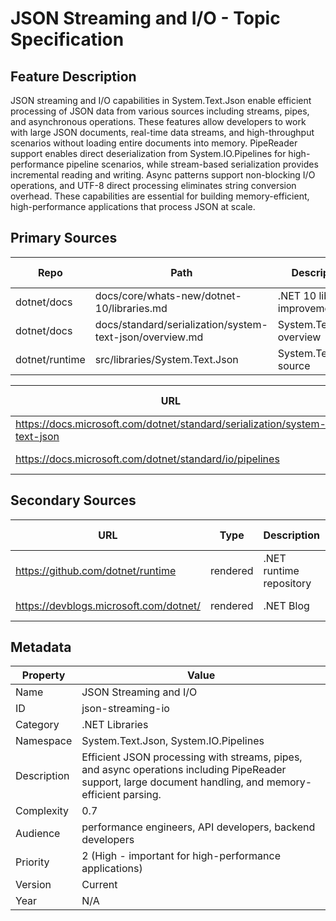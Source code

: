 # JSON Streaming and I/O - Topic Specification

## Feature Description

JSON streaming and I/O capabilities in System.Text.Json enable efficient processing of JSON data from various sources including streams, pipes, and asynchronous operations. These features allow developers to work with large JSON documents, real-time data streams, and high-throughput scenarios without loading entire documents into memory. PipeReader support enables direct deserialization from System.IO.Pipelines for high-performance pipeline scenarios, while stream-based serialization provides incremental reading and writing. Async patterns support non-blocking I/O operations, and UTF-8 direct processing eliminates string conversion overhead. These capabilities are essential for building memory-efficient, high-performance applications that process JSON at scale.

## Primary Sources

| Repo | Path | Description | Last Verified |
| --- | --- | --- | --- |
| dotnet/docs | docs/core/whats-new/dotnet-10/libraries.md | .NET 10 library improvements | 2025-10-15 |
| dotnet/docs | docs/standard/serialization/system-text-json/overview.md | System.Text.Json overview | 2025-10-15 |
| dotnet/runtime | src/libraries/System.Text.Json | System.Text.Json source | 2025-10-15 |

| URL | Type | Description | Last Verified |
| --- | --- | --- | --- |
| https://docs.microsoft.com/dotnet/standard/serialization/system-text-json | rendered | System.Text.Json documentation | 2025-10-15 |
| https://docs.microsoft.com/dotnet/standard/io/pipelines | rendered | System.IO.Pipelines documentation | 2025-10-15 |

## Secondary Sources

| URL | Type | Description | Last Verified |
| --- | --- | --- | --- |
| https://github.com/dotnet/runtime | rendered | .NET runtime repository | 2025-10-15 |
| https://devblogs.microsoft.com/dotnet/ | rendered | .NET Blog | 2025-10-15 |

## Metadata

| Property | Value |
| --- | --- |
| Name | JSON Streaming and I/O |
| ID | json-streaming-io |
| Category | .NET Libraries |
| Namespace | System.Text.Json, System.IO.Pipelines |
| Description | Efficient JSON processing with streams, pipes, and async operations including PipeReader support, large document handling, and memory-efficient parsing. |
| Complexity | 0.7 |
| Audience | performance engineers, API developers, backend developers |
| Priority | 2 (High - important for high-performance applications) |
| Version | Current |
| Year | N/A |
